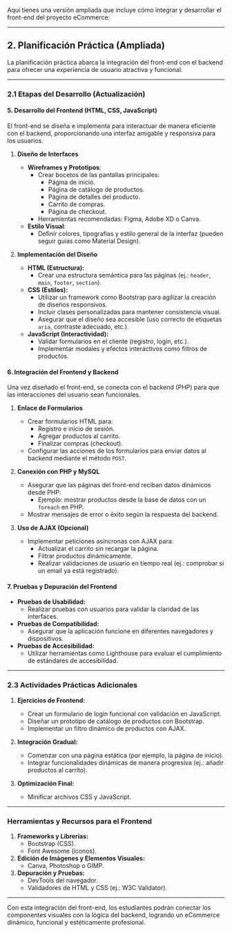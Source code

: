 Aquí tienes una versión ampliada que incluye cómo integrar y desarrollar el front-end del proyecto eCommerce:

---

## **2. Planificación Práctica (Ampliada)**  
La planificación práctica abarca la integración del front-end con el backend para ofrecer una experiencia de usuario atractiva y funcional. 

---

### **2.1 Etapas del Desarrollo (Actualización)**  

#### **5. Desarrollo del Frontend (HTML, CSS, JavaScript)**  
El front-end se diseña e implementa para interactuar de manera eficiente con el backend, proporcionando una interfaz amigable y responsiva para los usuarios.  

1. **Diseño de Interfaces**  
   - **Wireframes y Prototipos**:  
     - Crear bocetos de las pantallas principales:  
       - Página de inicio.  
       - Página de catálogo de productos.  
       - Página de detalles del producto.  
       - Carrito de compras.  
       - Página de checkout.  
     - Herramientas recomendadas: Figma, Adobe XD o Canva.  
   - **Estilo Visual**:  
     - Definir colores, tipografías y estilo general de la interfaz (pueden seguir guías como Material Design).  

2. **Implementación del Diseño**  
   - **HTML (Estructura):**  
     - Crear una estructura semántica para las páginas (ej.: `header`, `main`, `footer`, `section`).  
   - **CSS (Estilos):**  
     - Utilizar un framework como Bootstrap para agilizar la creación de diseños responsivos.  
     - Incluir clases personalizadas para mantener consistencia visual.  
     - Asegurar que el diseño sea accesible (uso correcto de etiquetas `aria`, contraste adecuado, etc.).  
   - **JavaScript (Interactividad):**  
     - Validar formularios en el cliente (registro, login, etc.).  
     - Implementar modales y efectos interactivos como filtros de productos.  

#### **6. Integración del Frontend y Backend**  
Una vez diseñado el front-end, se conecta con el backend (PHP) para que las interacciones del usuario sean funcionales.

1. **Enlace de Formularios**  
   - Crear formularios HTML para:  
     - Registro e inicio de sesión.  
     - Agregar productos al carrito.  
     - Finalizar compras (checkout).  
   - Configurar las acciones de los formularios para enviar datos al backend mediante el método `POST`.

2. **Conexión con PHP y MySQL**  
   - Asegurar que las páginas del front-end reciban datos dinámicos desde PHP:  
     - Ejemplo: mostrar productos desde la base de datos con un `foreach` en PHP.  
   - Mostrar mensajes de error o éxito según la respuesta del backend.  

3. **Uso de AJAX (Opcional)**  
   - Implementar peticiones asíncronas con AJAX para:  
     - Actualizar el carrito sin recargar la página.  
     - Filtrar productos dinámicamente.  
     - Realizar validaciones de usuario en tiempo real (ej.: comprobar si un email ya está registrado).  

#### **7. Pruebas y Depuración del Frontend**  
   - **Pruebas de Usabilidad:**  
     - Realizar pruebas con usuarios para validar la claridad de las interfaces.  
   - **Pruebas de Compatibilidad:**  
     - Asegurar que la aplicación funcione en diferentes navegadores y dispositivos.  
   - **Pruebas de Accesibilidad:**  
     - Utilizar herramientas como Lighthouse para evaluar el cumplimiento de estándares de accesibilidad.  

---

### **2.3 Actividades Prácticas Adicionales**  
1. **Ejercicios de Frontend:**  
   - Crear un formulario de login funcional con validación en JavaScript.  
   - Diseñar un prototipo de catálogo de productos con Bootstrap.  
   - Implementar un filtro dinámico de productos con AJAX.  

2. **Integración Gradual:**  
   - Comenzar con una página estática (por ejemplo, la página de inicio).  
   - Integrar funcionalidades dinámicas de manera progresiva (ej.: añadir productos al carrito).  

3. **Optimización Final:**  
   - Minificar archivos CSS y JavaScript.  

---

### **Herramientas y Recursos para el Frontend**  
1. **Frameworks y Librerías:**  
   - Bootstrap (CSS).  
   - Font Awesome (íconos).  
2. **Edición de Imágenes y Elementos Visuales:**  
   - Canva, Photoshop o GIMP.  
3. **Depuración y Pruebas:**  
   - DevTools del navegador.  
   - Validadores de HTML y CSS (ej.: W3C Validator).  

---

Con esta integración del front-end, los estudiantes podrán conectar los componentes visuales con la lógica del backend, logrando un eCommerce dinámico, funcional y estéticamente profesional.